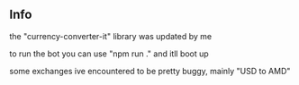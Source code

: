 ## Info 

the "currency-converter-it" library was updated by me

to run the bot you can use "npm run ." and itll boot up

some exchanges ive encountered to be pretty buggy, mainly "USD to AMD"